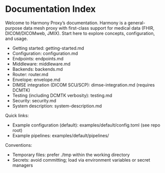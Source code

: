# Documentation Index

Welcome to Harmony Proxy’s documentation. Harmony is a general-purpose data mesh proxy with first-class support for medical data (FHIR, DICOM/DICOMweb, JMIX). Start here to explore concepts, configuration, and usage.

- Getting started: getting-started.md
- Configuration: configuration.md
- Endpoints: endpoints.md
- Middleware: middleware.md
- Backends: backends.md
- Router: router.md
- Envelope: envelope.md
- DIMSE integration (DICOM SCU/SCP): dimse-integration.md (requires DCMTK)
- Testing (including DCMTK verbosity): testing.md
- Security: security.md
- System description: system-description.md

Quick links:
- Example configuration (default): examples/default/config.toml (see repo root)
- Example pipelines: examples/default/pipelines/

Conventions:
- Temporary files: prefer ./tmp within the working directory
- Secrets: avoid committing; load via environment variables or secret managers